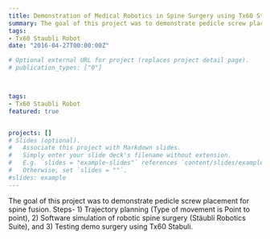 ```yaml
---
title: Demonstration of Medical Robotics in Spine Surgery using Tx60 Staubli Robot
summary: The goal of this project was to demonstrate pedicle screw placement for spine fusion. Steps- 1) Trajectory planning (Type of movement is Point to point), 2) Software simulation of robotic spine surgery (Stäubli Robotics Suite), and 3) Testing demo surgery using Tx60 Stabuli.
tags:
- Tx60 Staubli Robot
date: "2016-04-27T00:00:00Z"

# Optional external URL for project (replaces project detail page).
# publication_types: ["0"]



tags:
- Tx60 Staubli Robot
featured: true


projects: []
# Slides (optional).
#   Associate this project with Markdown slides.
#   Simply enter your slide deck's filename without extension.
#   E.g. `slides = "example-slides"` references `content/slides/example-slides.md`.
#   Otherwise, set `slides = ""`.
#slides: example
---
```


The goal of this project was to demonstrate pedicle screw placement for spine fusion. Steps- 1) Trajectory planning (Type of movement is Point to point), 2) Software simulation of robotic spine surgery (Stäubli Robotics Suite), and 3) Testing demo surgery using Tx60 Stabuli.
